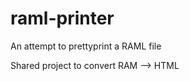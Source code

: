 raml-printer
============

An attempt to prettyprint a RAML file

Shared project to convert RAM --> HTML
